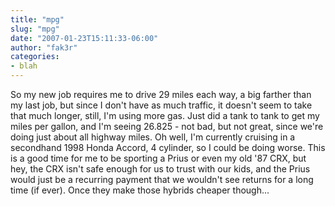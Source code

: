 ```yaml
---
title: "mpg"
slug: "mpg"
date: "2007-01-23T15:11:33-06:00"
author: "fak3r"
categories:
- blah
---
```


So my new job requires me to drive 29 miles each way, a big farther than my last job, but since I don't have as much traffic, it doesn't seem to take that much longer, still, I'm using more gas.  Just did a tank to tank to get my miles per gallon, and I'm seeing 26.825 - not bad, but not great, since we're doing just about all highway miles.  Oh well, I'm currently cruising in a secondhand 1998 Honda Accord, 4 cylinder, so I could be doing worse.  This is a good time for me to be sporting a Prius or even my old '87 CRX, but hey, the CRX isn't safe enough for us to trust with our kids, and the Prius would just be a recurring payment that we wouldn't see returns for a long time (if ever).  Once they make those hybrids cheaper though...
